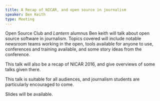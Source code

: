 ```yaml
---
title: A Recap of NICAR, and open source in journalism
speaker: Ben Keith
type: Meeting
---
```


Open Source Club and *Lantern* alumnus Ben keith will talk about open source software in journalism. Topics covered will include notable newsroom teams working in the open, tools available for anyone to use, conferences and training available, and some story ideas from the conference.

This talk will also be a recap of NICAR 2016, and give overviews of some talks given there.

This talk is suitable for all audiences, and journalism students are particularly encouraged to come.

Slides will be available.
